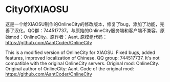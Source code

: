 # CityOfXIAOSU

这是一个给XIAOSU制作的OnlineCity的修改版本，修复了bug，添加了功能，完善了汉化。QQ群：744517737。与原始的OnlineCity服务端和客户端不兼容。原始mod：OnlineCity。原作者：Aant. 原模组代码：https://github.com/AantCoder/OnlineCity

This is a modified version of OnlineCity for XIAOSU. Fixed bugs, added features, improved localization of Chinese. QQ group: 744517737. It's not compatible with the original OnlineCity servers. Original mod: OnlineCity. Original author of OnlineCity: Aant. Code of the original mod: https://github.com/AantCoder/OnlineCity